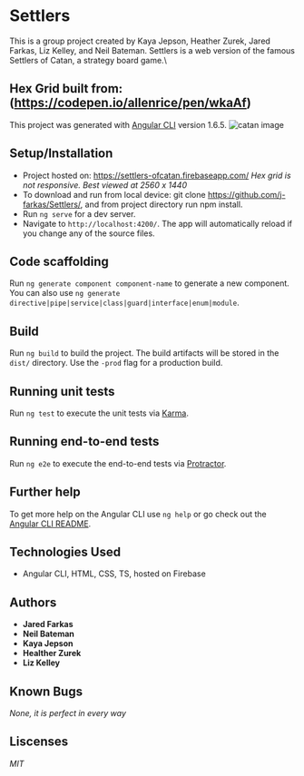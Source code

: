 # Settlers
This is a group project created by Kaya Jepson, Heather Zurek, Jared Farkas, Liz Kelley, and Neil Bateman.
Settlers is a web version of the famous Settlers of Catan, a strategy board game.\
## Hex Grid built from: (https://codepen.io/allenrice/pen/wkaAf)
This project was generated with [Angular CLI](https://github.com/angular/angular-cli) version 1.6.5.
![catan image](/src/assets/img/catan.png)


## Setup/Installation
* Project hosted on: https://settlers-ofcatan.firebaseapp.com/ _Hex grid is not responsive. Best viewed at 2560 x 1440_
* To download and run from local device: git clone https://github.com/j-farkas/Settlers/, and from project directory run npm install.
* Run `ng serve` for a dev server.
* Navigate to `http://localhost:4200/`. The app will automatically reload if you change any of the source files.

## Code scaffolding

Run `ng generate component component-name` to generate a new component. You can also use `ng generate directive|pipe|service|class|guard|interface|enum|module`.

## Build

Run `ng build` to build the project. The build artifacts will be stored in the `dist/` directory. Use the `-prod` flag for a production build.

## Running unit tests

Run `ng test` to execute the unit tests via [Karma](https://karma-runner.github.io).

## Running end-to-end tests

Run `ng e2e` to execute the end-to-end tests via [Protractor](http://www.protractortest.org/).

## Further help

To get more help on the Angular CLI use `ng help` or go check out the [Angular CLI README](https://github.com/angular/angular-cli/blob/master/README.md).

## Technologies Used
* Angular CLI, HTML, CSS, TS, hosted on Firebase

## Authors

* **Jared Farkas**
* **Neil Bateman**
* **Kaya Jepson**
* **Healther Zurek**
* **Liz Kelley**

## Known Bugs

_None, it is perfect in every way_

## Liscenses

_MIT_
